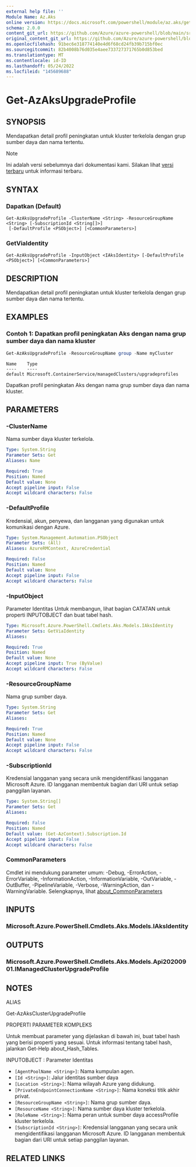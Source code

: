 ```yaml
---
external help file: ''
Module Name: Az.Aks
online version: https://docs.microsoft.com/powershell/module/az.aks/get-azaksupgradeprofile
schema: 2.0.0
content_git_url: https://github.com/Azure/azure-powershell/blob/main/src/Aks/Aks/help/Get-AzAksUpgradeProfile.md
original_content_git_url: https://github.com/Azure/azure-powershell/blob/main/src/Aks/Aks/help/Get-AzAksUpgradeProfile.md
ms.openlocfilehash: 91bec6e318774140e4d6f68cd24fb39b715bf0ec
ms.sourcegitcommit: 82b4008b76d035e4aee733727371765b0d853bed
ms.translationtype: MT
ms.contentlocale: id-ID
ms.lasthandoff: 05/24/2022
ms.locfileid: "145689688"
---
```

# Get-AzAksUpgradeProfile

## SYNOPSIS
Mendapatkan detail profil peningkatan untuk kluster terkelola dengan grup sumber daya dan nama tertentu.

> [!NOTE]
>Ini adalah versi sebelumnya dari dokumentasi kami. Silakan lihat [versi terbaru](/powershell/module/az.aks/get-azaksupgradeprofile) untuk informasi terbaru.

## SYNTAX

### Dapatkan (Default)
```
Get-AzAksUpgradeProfile -ClusterName <String> -ResourceGroupName <String> [-SubscriptionId <String[]>]
 [-DefaultProfile <PSObject>] [<CommonParameters>]
```

### GetViaIdentity
```
Get-AzAksUpgradeProfile -InputObject <IAksIdentity> [-DefaultProfile <PSObject>] [<CommonParameters>]
```

## DESCRIPTION
Mendapatkan detail profil peningkatan untuk kluster terkelola dengan grup sumber daya dan nama tertentu.

## EXAMPLES

### Contoh 1: Dapatkan profil peningkatan Aks dengan nama grup sumber daya dan nama kluster
```powershell
Get-AzAksUpgradeProfile -ResourceGroupName group -Name myCluster
```

```output
Name    Type
----    ----
default Microsoft.ContainerService/managedClusters/upgradeprofiles
```

Dapatkan profil peningkatan Aks dengan nama grup sumber daya dan nama kluster.

## PARAMETERS

### -ClusterName
Nama sumber daya kluster terkelola.

```yaml
Type: System.String
Parameter Sets: Get
Aliases: Name

Required: True
Position: Named
Default value: None
Accept pipeline input: False
Accept wildcard characters: False
```

### -DefaultProfile
Kredensial, akun, penyewa, dan langganan yang digunakan untuk komunikasi dengan Azure.

```yaml
Type: System.Management.Automation.PSObject
Parameter Sets: (All)
Aliases: AzureRMContext, AzureCredential

Required: False
Position: Named
Default value: None
Accept pipeline input: False
Accept wildcard characters: False
```

### -InputObject
Parameter Identitas Untuk membangun, lihat bagian CATATAN untuk properti INPUTOBJECT dan buat tabel hash.

```yaml
Type: Microsoft.Azure.PowerShell.Cmdlets.Aks.Models.IAksIdentity
Parameter Sets: GetViaIdentity
Aliases:

Required: True
Position: Named
Default value: None
Accept pipeline input: True (ByValue)
Accept wildcard characters: False
```

### -ResourceGroupName
Nama grup sumber daya.

```yaml
Type: System.String
Parameter Sets: Get
Aliases:

Required: True
Position: Named
Default value: None
Accept pipeline input: False
Accept wildcard characters: False
```

### -SubscriptionId
Kredensial langganan yang secara unik mengidentifikasi langganan Microsoft Azure.
ID langganan membentuk bagian dari URI untuk setiap panggilan layanan.

```yaml
Type: System.String[]
Parameter Sets: Get
Aliases:

Required: False
Position: Named
Default value: (Get-AzContext).Subscription.Id
Accept pipeline input: False
Accept wildcard characters: False
```

### CommonParameters
Cmdlet ini mendukung parameter umum: -Debug, -ErrorAction, -ErrorVariable, -InformationAction, -InformationVariable, -OutVariable, -OutBuffer, -PipelineVariable, -Verbose, -WarningAction, dan -WarningVariable. Selengkapnya, lihat [about_CommonParameters](http://go.microsoft.com/fwlink/?LinkID=113216)

## INPUTS

### Microsoft.Azure.PowerShell.Cmdlets.Aks.Models.IAksIdentity

## OUTPUTS

### Microsoft.Azure.PowerShell.Cmdlets.Aks.Models.Api20200901.IManagedClusterUpgradeProfile

## NOTES

ALIAS

Get-AzAksClusterUpgradeProfile

PROPERTI PARAMETER KOMPLEKS

Untuk membuat parameter yang dijelaskan di bawah ini, buat tabel hash yang berisi properti yang sesuai. Untuk informasi tentang tabel hash, jalankan Get-Help about_Hash_Tables.


INPUTOBJECT <IAksIdentity>: Parameter Identitas
  - `[AgentPoolName <String>]`: Nama kumpulan agen.
  - `[Id <String>]`: Jalur identitas sumber daya
  - `[Location <String>]`: Nama wilayah Azure yang didukung.
  - `[PrivateEndpointConnectionName <String>]`: Nama koneksi titik akhir privat.
  - `[ResourceGroupName <String>]`: Nama grup sumber daya.
  - `[ResourceName <String>]`: Nama sumber daya kluster terkelola.
  - `[RoleName <String>]`: Nama peran untuk sumber daya accessProfile kluster terkelola.
  - `[SubscriptionId <String>]`: Kredensial langganan yang secara unik mengidentifikasi langganan Microsoft Azure. ID langganan membentuk bagian dari URI untuk setiap panggilan layanan.

## RELATED LINKS

